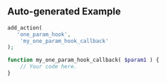 ## Auto-generated Example

```php
add_action(
   'one_param_hook',
    'my_one_param_hook_callback'
);

function my_one_param_hook_callback( $param1 ) {
    // Your code here.
}
```

